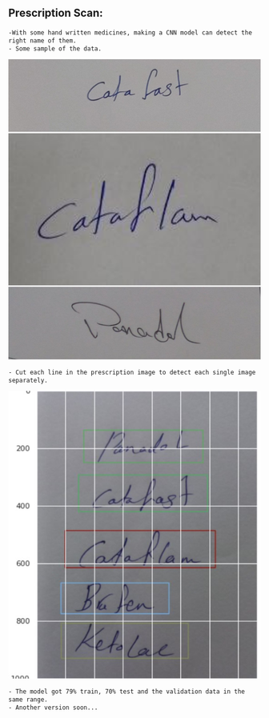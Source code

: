 ## Prescription Scan:
    
    -With some hand written medicines, making a CNN model can detect the right name of them.
    - Some sample of the data.
   <img width=800 src="../images/catafast.jpg" alt="Material Bread logo">
   <img width=800 src="../images/cataflam.jpg" alt="Material Bread logo">
   <img width=800 src="../images/panadol.jpg" alt="Material Bread logo">
   
    - Cut each line in the prescription image to detect each single image separately. 
   <img width=800 src="../images/line segmentation.jpg" alt="Material Bread logo">
   
    - The model got 79% train, 70% test and the validation data in the same range.
    - Another version soon...
